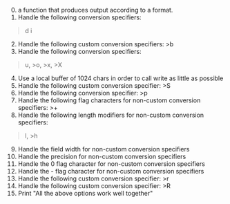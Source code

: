 0. a function that produces output according to a format.
1. Handle the following conversion specifiers:
 >d
 >i
2. Handle the following custom conversion specifiers: >b
3. Handle the following conversion specifiers:
 >u, >o, >x, >X
4. Use a local buffer of 1024 chars in order to call write as little as possible
5. Handle the following custom conversion specifier: >S
6. Handle the following conversion specifier: >p
7. Handle the following flag characters for non-custom conversion specifiers: >+
8. Handle the following length modifiers for non-custom conversion specifiers:
  >l, >h
9. Handle the field width for non-custom conversion specifiers
10. Handle the precision for non-custom conversion specifiers
11. Handle the 0 flag character for non-custom conversion specifiers
12. Handle the - flag character for non-custom conversion specifiers
13. Handle the following custom conversion specifier: >r
14. Handle the following custom conversion specifier: >R
15. Print "All the above options work well together"
